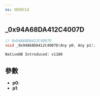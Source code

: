 ```yaml
---
ns: VEHICLE
---
```

## _0x94A68DA412C4007D

```c
// 0x94A68DA412C4007D
void _0x94A68DA412C4007D(Any p0, Any p1);
```

```
NativeDB Introduced: v1180
```

## 參數
* **p0**:
* **p1**:
